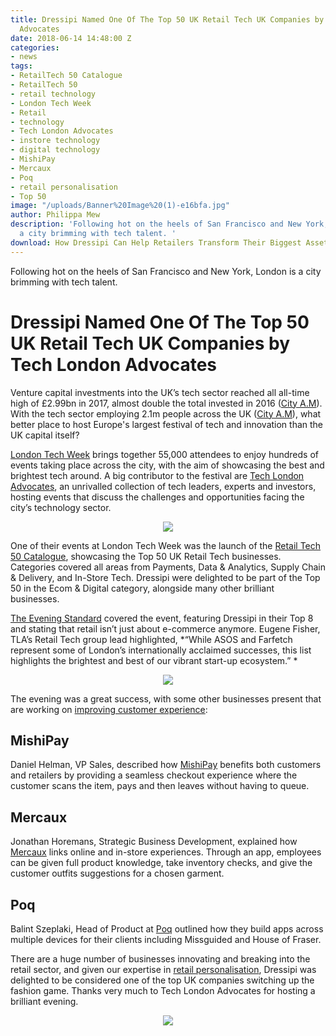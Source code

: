 ```yaml
---
title: Dressipi Named One Of The Top 50 UK Retail Tech UK Companies by Tech London
  Advocates
date: 2018-06-14 14:48:00 Z
categories:
- news
tags:
- RetailTech 50 Catalogue
- RetailTech 50
- retail technology
- London Tech Week
- Retail
- technology
- Tech London Advocates
- instore technology
- digital technology
- MishiPay
- Mercaux
- Poq
- retail personalisation
- Top 50
image: "/uploads/Banner%20Image%20(1)-e16bfa.jpg"
author: Philippa Mew
description: 'Following hot on the heels of San Francisco and New York, London is
  a city brimming with tech talent. '
download: How Dressipi Can Help Retailers Transform Their Biggest Asset
---
```


Following hot on the heels of San Francisco and New York, London is a city brimming with tech talent. 

# Dressipi Named One Of The Top 50 UK Retail Tech UK Companies by Tech London Advocates

Venture capital investments into the UK’s tech sector reached all all-time high of £2.99bn in 2017, almost double the total invested in 2016 ([City A.M](http://www.cityam.com/278258/londons-tech-scene-pulls-record-gbp25bn-2017-venture)). With the tech sector employing 2.1m people across the UK ([City A.M](http://www.cityam.com/287551/new-startup-visas-bring-top-global-talent-londons-tech)), what better place to host Europe's largest festival of tech and innovation than the UK capital itself?

[London Tech Week](https://londontechweek.com/) brings together 55,000 attendees to enjoy hundreds of events taking place across the city, with the aim of showcasing the best and brightest tech around. A big contributor to the festival are [Tech London Advocates](http://www.techlondonadvocates.org.uk/), an unrivalled collection of tech leaders, experts and investors, hosting events that discuss the challenges and opportunities facing the city’s technology sector.

<p style="text-align:center"><img style="margin-left: 0px" src ="/uploads/Catalogue.jpg"/></p>

One of their events at London Tech Week was the launch of the [Retail Tech 50 Catalogue](http://www.techlondonadvocates.org.uk/wp-content/uploads/2018/06/RetailTech_Gatefold_Pages.pdf), showcasing the Top 50 UK Retail Tech businesses. Categories covered all areas from Payments, Data & Analytics, Supply Chain & Delivery, and In-Store Tech. Dressipi were delighted to be part of the Top 50 in the Ecom & Digital category, alongside many other brilliant businesses.

[The Evening Standard](https://www.standard.co.uk/tech/tech-london-advocates-retail-tech-start-ups-uk-a3861591.html) covered the event, featuring Dressipi in their Top 8 and stating that retail isn’t just about e-commerce anymore. Eugene Fisher, TLA’s Retail Tech group lead highlighted, *“While ASOS and Farfetch represent some of London’s internationally acclaimed successes, this list highlights the brightest and best of our vibrant start-up ecosystem.” *

<p style="text-align:center"><img style="margin-left: 0px" src ="/Downloads/Top50.jpg"/></p>

The evening was a great success, with some other businesses present that are working on [improving customer experience](https://dressipi.com/solutions/customer-experience/):

## MishiPay

Daniel Helman, VP Sales, described how [MishiPay](https://www.mishipay.com/home) benefits both customers and retailers by providing a seamless checkout experience where the customer scans the item, pays and then leaves without having to queue.

## Mercaux

Jonathan Horemans, Strategic Business Development, explained how [Mercaux](https://mercaux.com/) links online and in-store experiences. Through an app, employees can be given full product knowledge, take inventory checks, and give the customer outfits suggestions for a chosen garment.

## Poq

Balint Szeplaki, Head of Product at [Poq](https://poqcommerce.com/) outlined how they build apps across multiple devices for their clients including Missguided and House of Fraser.

There are a huge number of businesses innovating and breaking into the retail sector, and given our expertise in [retail personalisation](https://dressipi.com/retail-personalisation-case-study/), Dressipi was delighted to be considered one of the top UK companies switching up the fashion game. Thanks very much to Tech London Advocates for hosting a brilliant evening.

<p style="text-align:center"><img style="margin-left: 0px" src ="/uploads/Exibitors.jpg"/></p>